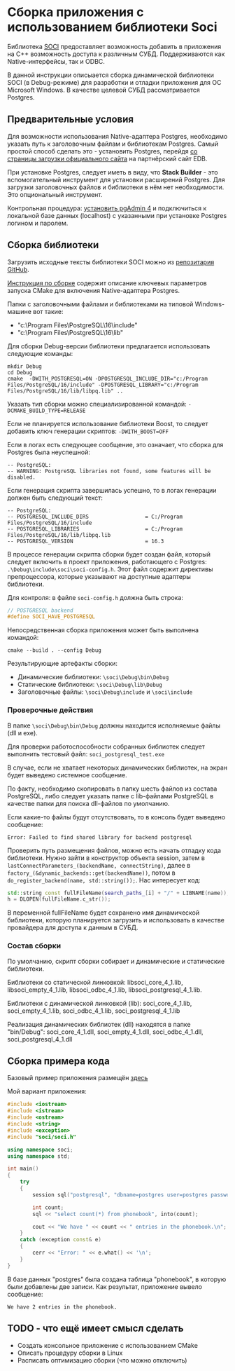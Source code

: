# Сборка приложения с использованием библиотеки Soci

Библиотека [SOCI](https://github.com/SOCI/soci) предоставляет возможность добавить в приложения на C++ возможность доступа к различным СУБД. Поддерживаются как Native-интерфейсы, так и ODBC.

В данной инструкции описыается сборка динамической библиотеки SOCI (в Debug-режиме) для разработки и отладки приложения для ОС Microsoft Windows. В качестве целевой СУБД рассматривается Postgres.

## Предварительные условия

Для возможности использования Native-адаптера Postgres, необходимо указать путь к заголовочным файлам и библиотекам Postgres. Самый простой способ сделать это - установить Postgres, перейдя [со страницы загрузки официального сайта](https://www.postgresql.org/download/windows/) на партнёрский сайт EDB.

При установке Postgres, следует иметь в виду, что **Stack Builder** - это вспомогательный инструмент для установки расширений Postgres. Для загрузки заголовочных файлов и библиотеки в нём нет необходимости. Это опциональный инструмент.

Контрольная процедура: [установить pgAdmin 4](https://www.pgadmin.org/download/pgadmin-4-windows/) и подключиться к локальной базе данных (localhost) с указанными при установке Postgres логином и паролем.

## Сборка библиотеки

Загрузить исходные тексты библиотеки SOCI можно из [репозитария GitHub](https://github.com/SOCI/soci).

[Инструкция по сборке](https://soci.sourceforge.net/doc/master/installation/) содержит описание ключевых параметров запуска CMake для включения Native-адаптера Postgres.

Папки с заголовочными файлами и библиотеками на типовой Windows-машине вот такие:

- "c:\Program Files\PostgreSQL\16\include"
- "c:\Program Files\PostgreSQL\16\lib"

Для сборки Debug-версии библиотеки предлагается использовать следующие команды:

```shell
mkdir Debug
cd Debug
cmake  -DWITH_POSTGRESQL=ON -DPOSTGRESQL_INCLUDE_DIR="c:/Program Files/PostgreSQL/16/include" -DPOSTGRESQL_LIBRARY="c:/Program Files/PostgreSQL/16/lib/libpq.lib" ..
```

Указать тип сборки можно специализированной командой: `-DCMAKE_BUILD_TYPE=RELEASE`

Если не планируется использование библиотеки Boost, то следует добавить ключ генерации скриптов: `-DWITH_BOOST=OFF`

Если в логах есть следующее сообщение, это означает, что сборка для Postgres была неуспешной:

```output
-- PostgreSQL:
-- WARNING: PostgreSQL libraries not found, some features will be disabled.
```

Если генерация скрипта завершилась успешно, то в логах генерации должен быть следующий текст:

```output
-- PostgreSQL:
-- POSTGRESQL_INCLUDE_DIRS                  = C:/Program Files/PostgreSQL/16/include
-- POSTGRESQL_LIBRARIES                     = C:/Program Files/PostgreSQL/16/lib/libpq.lib
-- POSTGRESQL_VERSION                       = 16.3
```

В процессе генерации скрипта сборки будет создан файл, который следует включить в проект приложения, работающего с Postgres: `.\Debug\include\soci\soci-config.h`. Этот файл содержит директивы препроцессора, которые указывают на доступные адаптеры библиотеки. 

Для контроля: в файле `soci-config.h` должна быть строка:

```cpp
// POSTGRESQL backend
#define SOCI_HAVE_POSTGRESQL
```

Непосредственная сборка приложения может быть выполнена командой:

```shell
cmake --build . --config Debug
```

Результирующие артефакты сборки:

- Динамические библиотеки: `\soci\Debug\bin\Debug`
- Статические библиотеки: `\soci\Debug\lib\Debug`
- Заголовочные файлы: `\soci\Debug\include` и `\soci\include`

### Проверочные действия

В папке `\soci\Debug\bin\Debug` должны находится исполняемые файлы (dll и exe).

Для проверки работоспособности собранных библиотек следует выполнить тестовый файл: `soci_postgresql_test.exe`

В случае, если не хватает некоторых динамических библиотек, на экран будет выведено системное сообщение.

По факту, необходимо скопировать в папку шесть файлов из состава PostgreSQL, либо следует указать папке с lib-файлами PostgreSQL в качестве папки для поиска dll-файлов по умолчанию.

Если какие-то файлы будут отсутствовать, то в консоль будет выведено сообщение:

```output
Error: Failed to find shared library for backend postgresql
```

Проверить путь размещения файлов, можно есть начать отладку кода библиотеки. Нужно зайти в конструктор объекта session, затем в `lastConnectParameters_(backendName, connectString)`, далее в `factory_(&dynamic_backends::get(backendName))`, потом в `do_register_backend(name, std::string());`. Нас интересует код:

```cpp
std::string const fullFileName(search_paths_[i] + "/" + LIBNAME(name));
h = DLOPEN(fullFileName.c_str());
```

В переменной fullFileName будет сохранено имя динамической библиотеки, которую планируется загрузить и использовать в качестве провайдера для доступа к данным в СУБД.

### Состав сборки

По умолчанию, скрипт сборки собирает и динамические и статические библиотеки.

Библиотеки со статической линковкой: libsoci_core_4_1.lib, libsoci_empty_4_1.lib, libsoci_odbc_4_1.lib, libsoci_postgresql_4_1.lib.

Библиотеки с динамической линковкой (lib): soci_core_4_1.lib, soci_empty_4_1.lib, soci_odbc_4_1.lib, soci_postgresql_4_1.lib

Реализация динамических библиотек (dll) находятся в папке "bin/Debug": soci_core_4_1.dll, soci_empty_4_1.dll, soci_odbc_4_1.dll, soci_postgresql_4_1.dll

## Сборка примера кода

Базовый пример приложения размещён [здесь](https://soci.sourceforge.net/doc/release/3.1/)

Мой вариант приложения:

```cpp
#include <iostream>
#include <istream>
#include <ostream>
#include <string>
#include <exception>
#include "soci/soci.h"

using namespace soci;
using namespace std;

int main()
{
    try
    {
        session sql("postgresql", "dbname=postgres user=postgres password=38Gjgeuftd");

        int count;
        sql << "select count(*) from phonebook", into(count);

        cout << "We have " << count << " entries in the phonebook.\n";
    }
    catch (exception const& e)
    {
        cerr << "Error: " << e.what() << '\n';
    }
}
```

В базе данных "postgres" была создана таблица "phonebook", в которую были добавлены две записи. Как результат, приложение вывело сообщение:

```output
We have 2 entries in the phonebook.
```

## TODO - что ещё имеет смысл сделать

- Создать консольное приложение с использованием CMake
- Описать процедуру сборки в Linux
- Расписать оптимизацию сборки (что можно отключить)
